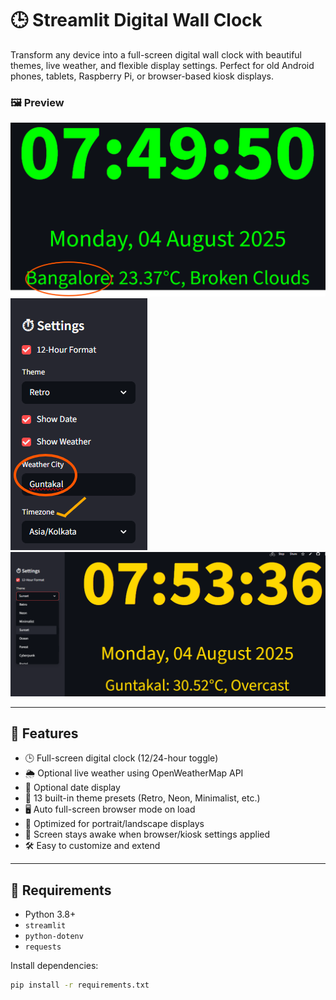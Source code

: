 # 🕒 Streamlit Digital Wall Clock

Transform any device into a full-screen digital wall clock with beautiful themes, live weather, and flexible display settings. Perfect for old Android phones, tablets, Raspberry Pi, or browser-based kiosk displays.

### 🖼️ Preview

![Screenshot 1](assets/Screenshot.png)
![Screenshot 2](assets/Screenshot1.png)
![Screenshot 3](assets/screenshot2.png)

---

## 🚀 Features

- 🕒 Full-screen digital clock (12/24-hour toggle)
- 🌦️ Optional live weather using OpenWeatherMap API
- 📆 Optional date display
- 🎨 13 built-in theme presets (Retro, Neon, Minimalist, etc.)
- 🖥️ Auto full-screen browser mode on load
- 🌙 Optimized for portrait/landscape displays
- 🔌 Screen stays awake when browser/kiosk settings applied
- 🛠️ Easy to customize and extend

---

## 🔧 Requirements

- Python 3.8+
- `streamlit`
- `python-dotenv`
- `requests`

Install dependencies:

```bash
pip install -r requirements.txt
